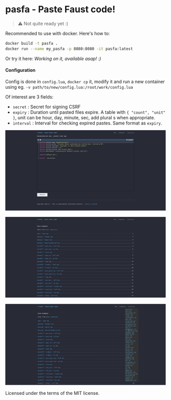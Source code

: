 # pasfa - Paste Faust code!

> :warning: Not quite ready yet :)

Recommended to use with docker. Here's how to:
```sh
docker build -t pasfa .
docker run --name my_pasfa -p 8080:8080 -it pasfa:latest
```

Or try it here: _Working on it, available asap! :)_

#### Configuration

Config is done in `config.lua`, `docker cp` it, modify it and run a new container using eg. `-v path/to/new/config.lua:/root/work/config.lua`

Of interest are 3 fields:
- `secret` : Secret for signing CSRF
- `expiry` : Duration until pasted files expire. A table with `{ "count", "unit" }`, unit can be hour, day, minute, sec, add plural s when appropriate.
- `interval` : Interval for checking expired pastes. Same format as `expiry`.

![img1](./doc/img1.png)
<br>
<br>
![img2](./doc/img2.png)
<br>
<br>
![img3](./doc/img3.png)

Licensed under the terms of the MIT license.